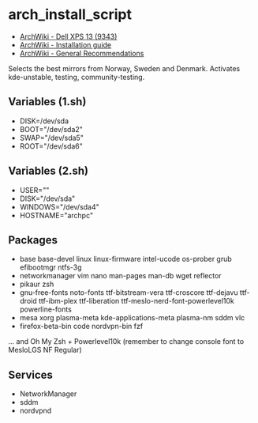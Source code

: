 # arch_install_script

* [ArchWiki - Dell XPS 13 (9343)](https://wiki.archlinux.org/index.php/Dell_XPS_13_(9343))
* [ArchWiki - Installation guide](https://wiki.archlinux.org/index.php/installation_guide)
* [ArchWiki - General Recommendations](https://wiki.archlinux.org/index.php/General_recommendations)

Selects the best mirrors from Norway, Sweden and Denmark. Activates kde-unstable, testing, community-testing.

## Variables (1.sh)
* DISK=/dev/sda
* BOOT="/dev/sda2"
* SWAP="/dev/sda5"
* ROOT="/dev/sda6"

## Variables (2.sh)
* USER=""
* DISK="/dev/sda"
* WINDOWS="/dev/sda4"
* HOSTNAME="archpc"

## Packages
* base base-devel linux linux-firmware intel-ucode os-prober grub efibootmgr ntfs-3g
* networkmanager vim nano man-pages man-db wget reflector
* pikaur zsh
* gnu-free-fonts noto-fonts ttf-bitstream-vera ttf-croscore ttf-dejavu ttf-droid ttf-ibm-plex ttf-liberation ttf-meslo-nerd-font-powerlevel10k powerline-fonts
* mesa xorg plasma-meta kde-applications-meta plasma-nm sddm vlc
* firefox-beta-bin code nordvpn-bin fzf

... and Oh My Zsh + Powerlevel10k (remember to change console font to MesloLGS NF Regular)

## Services
* NetworkManager
* sddm
* nordvpnd